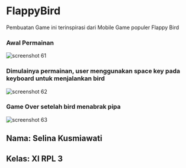 # FlappyBird
Pembuatan Game ini terinspirasi dari Mobile Game populer Flappy Bird
### Awal Permainan
![screenshot 61](https://cloud.githubusercontent.com/assets/22047581/26526935/c06ec7b0-43b3-11e7-85e6-9fffe19d4352.png)
### Dimulainya permainan, user menggunakan space key pada keyboard untuk menjalankan bird
![screenshot 62](https://cloud.githubusercontent.com/assets/22047581/26526937/c0753e38-43b3-11e7-9159-a29eff39b2fa.png)
### Game Over setelah bird menabrak pipa
![screenshot 63](https://cloud.githubusercontent.com/assets/22047581/26526936/c073a1f4-43b3-11e7-80e9-646836cc7916.png)

## Nama: Selina Kusmiawati
## Kelas: XI RPL 3


